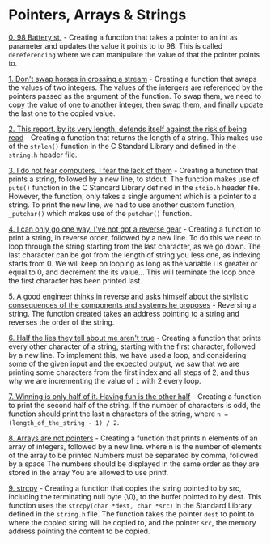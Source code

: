 # Pointers, Arrays & Strings

[0. 98 Battery st.](./0-reset_to_98.c) - Creating a function that takes a pointer to an int as parameter and updates the value it points to to 98. This is called `dereferencing` where we can manipulate the value of that the pointer points to.

[1. Don't swap horses in crossing a stream](./1-swap.c) - Creating a function that swaps the values of two integers. The values of the intergers are referenced by the pointers passed as the argument of the function. To swap them, we need to copy the value of one to another integer, then swap them, and finally update the last one to the copied value.

[2. This report, by its very length, defends itself against the risk of being read](./2-strlen.c) - Creating a function that returns the length of a string. This makes use of the `strlen()` function in the C Standard Library and defined in the `string.h` header file.

[3. I do not fear computers. I fear the lack of them](./3-puts.c) - Creating a function that prints a string, followed by a new line, to stdout. The function makes use of `puts()` function in the C Standard Library defined in the `stdio.h` header file. However, the function, only takes a single argument which is a pointer to a string. To print the new line, we had to use another custom function, `_putchar()` which makes use of the `putchar()` function.

[4. I can only go one way. I've not got a reverse gear](./4-print_rev.c) - Creating a function to print a string, in reverse order, followed by a new line. To do this we need to loop through the string starting from the last character, as we go down. The last character can be got from the length of string you less one, as indexing starts from 0. We will keep on looping as long as the variable i is greater or equal to 0, and decrement the its value... This will terminate the loop once the first character has been printed last. 

[5. A good engineer thinks in reverse and asks himself about the stylistic consequences of the components and systems he proposes](./5-rev_string.c) - Reversing a string. The function created takes an address pointing to a string and reverses the order of the string.

[6. Half the lies they tell about me aren't true](./6-puts2.c) - Creating a function that prints every other character of a string, starting with the first character, followed by a new line. To implement this, we have used a loop, and considering some of the given input and the expected output, we saw that we are printing some characters from the first index and all steps of 2, and thus why we are incrementing the value of `i` with 2 every loop.

[7. Winning is only half of it. Having fun is the other half](./7-puts_half.c) - Creating a function to print the second half of the string. If the number of characters is odd, the function should print the last n characters of the string, where `n = (length_of_the_string - 1) / 2`.

[8. Arrays are not pointers](./8-print_array.c) - Creating a function that prints n elements of an array of integers, followed by a new line. where n is the number of elements of the array to be printed
Numbers must be separated by comma, followed by a space
The numbers should be displayed in the same order as they are stored in the array
You are allowed to use printf.

[9. strcpy](./9-strcpy.c) - Creating a function that copies the string pointed to by src, including the terminating null byte (\0), to the buffer pointed to by dest. This function uses the `strcpy(char *dest, char *src)` in the Standard Library defined in the `string.h` file. The function takes the pointer `dest` to point to where the copied string will be copied to, and the pointer `src`, the memory address pointing the content to be copied.

 
